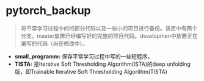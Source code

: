 # pytorch_backup
> 将平常学习过程中的的部分代码以及一些小的项目进行备份。该库中有两个分支，master放置已经编写好的完整的项目代码。developmen中放置正在编写的代码（尚在修改中）。
- **small_programm:** 保存平常学习过程中写的一些短程序。
- **TISTA:** 是Iterative Soft Thresholding Algorithm(ISTA)的deep unfolding版，即Trainable Iterative Soft Thresholding Algorithm(TISTA)
